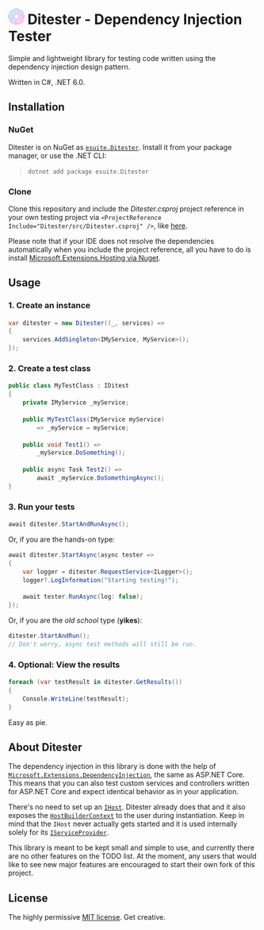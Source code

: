 # ![Ditester](DitesterIconSmall.png) Ditester - Dependency Injection Tester

Simple and lightweight library for testing code written using the
dependency injection design pattern.

Written in C#, .NET 6.0.

## Installation

### NuGet

Ditester is on NuGet as [`esuite.Ditester`](https://www.nuget.org/packages/esuite.Ditester/0.0.9). Install it from your package manager, or use the .NET CLI:
> `dotnet add package esuite.Ditester`

### Clone

Clone this repository and include the *Ditester.csproj* project reference in your own testing project via `<ProjectReference Include="Ditester/src/Ditester.csproj" />`, like [here](https://github.com/ESP-Web-Development/Ditester/blob/main/Examples/Example1/Example1.csproj).

Please note that if your IDE does not resolve the dependencies automatically when you include the project reference, all you have to do is install [Microsoft.Extensions.Hosting via Nuget](https://www.nuget.org/packages/Microsoft.Extensions.Hosting).

## Usage

### 1. Create an instance

``` C#
var ditester = new Ditester((_, services) =>
{
    services.AddSingleton<IMyService, MyService>();
});
```

### 2. Create a test class

``` C#
public class MyTestClass : IDitest
{
    private IMyService _myService;

    public MyTestClass(IMyService myService)
        => _myService = myService;

    public void Test1() =>
        _myService.DoSomething();

    public async Task Test2() =>
        await _myService.DoSomethingAsync();
}
```

### 3. Run your tests

``` C#
await ditester.StartAndRunAsync();
```

Or, if you are the hands-on type:

``` C#
await ditester.StartAsync(async tester =>
{
    var logger = ditester.RequestService<ILogger>();
    logger?.LogInformation("Starting testing!");

    await tester.RunAsync(log: false);
});
```

Or, if you are the *old school* type (**yikes**):

``` C#
ditester.StartAndRun();
// Don't worry, async test methods will still be run.
```

### 4. Optional: View the results

``` C#
foreach (var testResult in ditester.GetResults())
{
    Console.WriteLine(testResult);
}
```

Easy as pie.

## About Ditester

The dependency injection in this library is done with the help of [`Microsoft.Extensions.DependencyInjection`](https://github.com/dotnet/runtime/tree/main/src/libraries/Microsoft.Extensions.DependencyInjection), the same as ASP.NET Core. This means that you can also test custom services and controllers written for ASP.NET Core and expect identical behavior as in your application.

There's no need to set up an [`IHost`](https://docs.microsoft.com/en-us/dotnet/api/microsoft.extensions.hosting.ihost). Ditester already does that and it also exposes the [`HostBuilderContext`](https://docs.microsoft.com/en-us/dotnet/api/microsoft.extensions.hosting.hostbuildercontext) to the user during instantiation. Keep in mind that the `IHost` never actually gets started and it is used internally solely for its [`IServiceProvider`](https://docs.microsoft.com/en-us/dotnet/api/system.iserviceprovider).

This library is meant to be kept small and simple to use, and currently there are no other features on the TODO list. At the moment, any users that would like to see new major features are encouraged to start their own fork of this project.

## License

The highly permissive [MIT license](https://github.com/ESP-Web-Development/Ditester/blob/main/LICENSE). Get creative.

